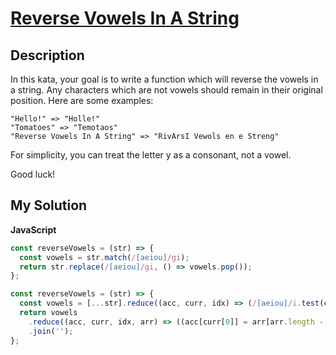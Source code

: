 # [Reverse Vowels In A String](https://www.codewars.com/kata/585db3e8eec141ce9a00008f)

## Description

In this kata, your goal is to write a function which will reverse the vowels in a string. Any characters which are not vowels should remain in their original position. Here are some examples:

```
"Hello!" => "Holle!"
"Tomatoes" => "Temotaos"
"Reverse Vowels In A String" => "RivArsI Vewols en e Streng"
```

For simplicity, you can treat the letter y as a consonant, not a vowel.

Good luck!

## My Solution

**JavaScript**

```js
const reverseVowels = (str) => {
  const vowels = str.match(/[aeiou]/gi);
  return str.replace(/[aeiou]/gi, () => vowels.pop());
};
```

```js
const reverseVowels = (str) => {
  const vowels = [...str].reduce((acc, curr, idx) => (/[aeiou]/i.test(curr) ? [...acc, [idx, curr]] : acc), []);
  return vowels
    .reduce((acc, curr, idx, arr) => ((acc[curr[0]] = arr[arr.length - idx - 1][1]), acc), [...str])
    .join('');
};
```

